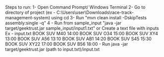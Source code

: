 Steps to run:
1- Open Command Prompt/ Windows Terminal
2- Go to directory of project (ex - C:\Users\user\Downloads\race-track-management-system) using cd
3- Run "mvn clean install -DskipTests assembly:single -q"
4 - Run from sample_input "java -jar target/geektrust.jar sample_input/input1.txt"
        or
    Create a text file with inputs
        Ex - input.txt
            BOOK SUV M40 14:00
            BOOK SUV O34 15:00
            BOOK SUV XY4 13:00
            BOOK SUV A56 13:10
            BOOK SUV AB1 14:20
            BOOK SUV S45 15:30
            BOOK SUV XY22 17:00
            BOOK SUV B56 18:00
    - Run java -jar target/geektrust.jar (path to input.txt)/input.txt